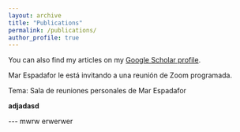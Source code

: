 ```yaml
---
layout: archive
title: "Publications"
permalink: /publications/
author_profile: true
---
```


You can also find my articles on my [Google Scholar profile](https://scholar.google.com/citations?user=ehRMwhQAAAAJ&hl=es&oi=ao).

Mar Espadafor le está invitando a una reunión de Zoom programada.

Tema: Sala de reuniones personales de Mar Espadafor

**adjadasd**


--- mwrw erwerwer

